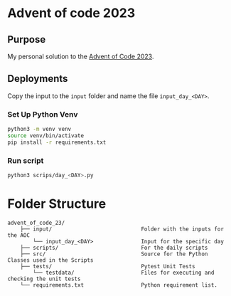 # Advent of code 2023

## Purpose

My personal solution to the [Advent of Code 2023](https://adventofcode.com/).  

## Deployments

Copy the input to the `input` folder and name the file `input_day_<DAY>`.

### Set Up Python Venv

```bash
python3 -m venv venv
source venv/bin/activate
pip install -r requirements.txt
```

### Run script

```bash
python3 scrips/day_<DAY>.py
```

# Folder Structure
```
advent_of_code_23/
    ├── input/                            Folder with the inputs for the AOC
        └── input_day_<DAY>               Input for the specific day
    ├── scripts/                          For the daily scripts
    ├── src/                              Source for the Python Classes used in the Scripts
    ├── tests/                            Pytest Unit Tests
        └── testdata/                     Files for executing and checking the unit tests
    └── requirements.txt                  Python requirement list.
```
